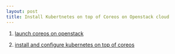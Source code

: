 ```yaml
---
layout: post
title: Install Kubertnetes on top of Coreos on Openstack cloud
---
```


1. [launch coreos on openstack](https://coreos.com/docs/running-coreos/platforms/openstack/)

2. [install and configure kubernetes on top of coreos](https://www.digitalocean.com/community/tutorials/how-to-install-and-configure-kubernetes-on-top-of-a-coreos-cluster)
